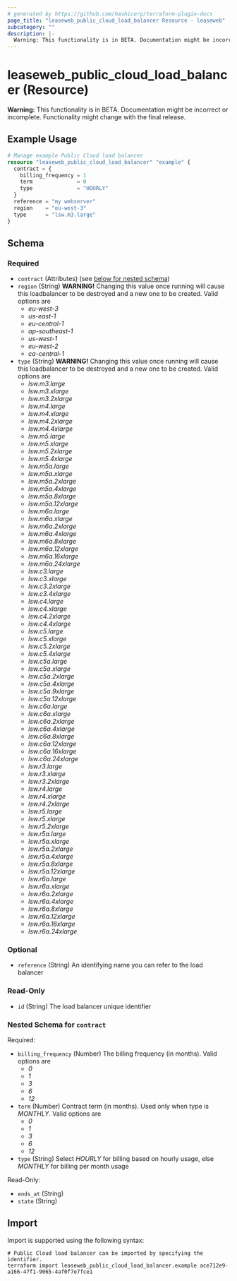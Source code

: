 ```yaml
---
# generated by https://github.com/hashicorp/terraform-plugin-docs
page_title: "leaseweb_public_cloud_load_balancer Resource - leaseweb"
subcategory: ""
description: |-
  Warning: This functionality is in BETA. Documentation might be incorrect or incomplete. Functionality might change with the final release.
---
```


# leaseweb_public_cloud_load_balancer (Resource)

**Warning:** This functionality is in BETA. Documentation might be incorrect or incomplete. Functionality might change with the final release.

## Example Usage

```terraform
# Manage example Public Cloud load balancer
resource "leaseweb_public_cloud_load_balancer" "example" {
  contract = {
    billing_frequency = 1
    term              = 0
    type              = "HOURLY"
  }
  reference = "my webserver"
  region    = "eu-west-3"
  type      = "lsw.m3.large"
}
```

<!-- schema generated by tfplugindocs -->
## Schema

### Required

- `contract` (Attributes) (see [below for nested schema](#nestedatt--contract))
- `region` (String) **WARNING!** Changing this value once running will cause this loadbalancer to be destroyed and a new one to be created. Valid options are 
  - *eu-west-3*
  - *us-east-1*
  - *eu-central-1*
  - *ap-southeast-1*
  - *us-west-1*
  - *eu-west-2*
  - *ca-central-1*
- `type` (String) **WARNING!** Changing this value once running will cause this loadbalancer to be destroyed and a new one to be created. Valid options are 
  - *lsw.m3.large*
  - *lsw.m3.xlarge*
  - *lsw.m3.2xlarge*
  - *lsw.m4.large*
  - *lsw.m4.xlarge*
  - *lsw.m4.2xlarge*
  - *lsw.m4.4xlarge*
  - *lsw.m5.large*
  - *lsw.m5.xlarge*
  - *lsw.m5.2xlarge*
  - *lsw.m5.4xlarge*
  - *lsw.m5a.large*
  - *lsw.m5a.xlarge*
  - *lsw.m5a.2xlarge*
  - *lsw.m5a.4xlarge*
  - *lsw.m5a.8xlarge*
  - *lsw.m5a.12xlarge*
  - *lsw.m6a.large*
  - *lsw.m6a.xlarge*
  - *lsw.m6a.2xlarge*
  - *lsw.m6a.4xlarge*
  - *lsw.m6a.8xlarge*
  - *lsw.m6a.12xlarge*
  - *lsw.m6a.16xlarge*
  - *lsw.m6a.24xlarge*
  - *lsw.c3.large*
  - *lsw.c3.xlarge*
  - *lsw.c3.2xlarge*
  - *lsw.c3.4xlarge*
  - *lsw.c4.large*
  - *lsw.c4.xlarge*
  - *lsw.c4.2xlarge*
  - *lsw.c4.4xlarge*
  - *lsw.c5.large*
  - *lsw.c5.xlarge*
  - *lsw.c5.2xlarge*
  - *lsw.c5.4xlarge*
  - *lsw.c5a.large*
  - *lsw.c5a.xlarge*
  - *lsw.c5a.2xlarge*
  - *lsw.c5a.4xlarge*
  - *lsw.c5a.9xlarge*
  - *lsw.c5a.12xlarge*
  - *lsw.c6a.large*
  - *lsw.c6a.xlarge*
  - *lsw.c6a.2xlarge*
  - *lsw.c6a.4xlarge*
  - *lsw.c6a.8xlarge*
  - *lsw.c6a.12xlarge*
  - *lsw.c6a.16xlarge*
  - *lsw.c6a.24xlarge*
  - *lsw.r3.large*
  - *lsw.r3.xlarge*
  - *lsw.r3.2xlarge*
  - *lsw.r4.large*
  - *lsw.r4.xlarge*
  - *lsw.r4.2xlarge*
  - *lsw.r5.large*
  - *lsw.r5.xlarge*
  - *lsw.r5.2xlarge*
  - *lsw.r5a.large*
  - *lsw.r5a.xlarge*
  - *lsw.r5a.2xlarge*
  - *lsw.r5a.4xlarge*
  - *lsw.r5a.8xlarge*
  - *lsw.r5a.12xlarge*
  - *lsw.r6a.large*
  - *lsw.r6a.xlarge*
  - *lsw.r6a.2xlarge*
  - *lsw.r6a.4xlarge*
  - *lsw.r6a.8xlarge*
  - *lsw.r6a.12xlarge*
  - *lsw.r6a.16xlarge*
  - *lsw.r6a.24xlarge*

### Optional

- `reference` (String) An identifying name you can refer to the load balancer

### Read-Only

- `id` (String) The load balancer unique identifier

<a id="nestedatt--contract"></a>
### Nested Schema for `contract`

Required:

- `billing_frequency` (Number) The billing frequency (in months). Valid options are 
  - *0*
  - *1*
  - *3*
  - *6*
  - *12*
- `term` (Number) Contract term (in months). Used only when type is *MONTHLY*. Valid options are 
  - *0*
  - *1*
  - *3*
  - *6*
  - *12*
- `type` (String) Select *HOURLY* for billing based on hourly usage, else *MONTHLY* for billing per month usage

Read-Only:

- `ends_at` (String)
- `state` (String)

## Import

Import is supported using the following syntax:

```shell
# Public Cloud load balancer can be imported by specifying the identifier.
terraform import leaseweb_public_cloud_load_balancer.example ace712e9-a166-47f1-9065-4af0f7e7fce1
```
